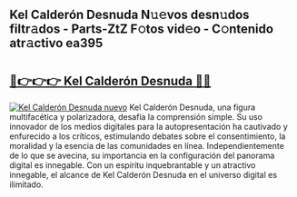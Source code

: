 ## Kel Calderón Desnuda N𝚞𝚎vos desn𝚞dos filtr𝚊dos - Parts-ZtZ F𝚘tos vid𝚎o - C𝚘ntenido atr𝚊ctivo ea395

# <h2><a href="http://mbcctc.tromn.icu/?c=Kel+Calder%c3%b3n+Desnuda">🔗👉👉👉 Kel Calderón Desnuda 🔗🔗</a></h2>

[![Kel Calderón Desnuda nuevo](https://i.imgur.com/pEAQMta.gif)](http://mbcctc.tromn.icu/?c=Kel+Calder%c3%b3n+Desnuda)
Kel Calderón Desnuda, una figura multifacética y polarizadora, desafía la comprensión simple. Su uso innovador de los medios digitales para la autopresentación ha cautivado y enfurecido a los críticos, estimulando debates sobre el consentimiento, la moralidad y la esencia de las comunidades en línea. Independientemente de lo que se avecina, su importancia en la configuración del panorama digital es innegable. Con un espíritu inquebrantable y un atractivo innegable, el alcance de Kel Calderón Desnuda en el universo digital es ilimitado.
